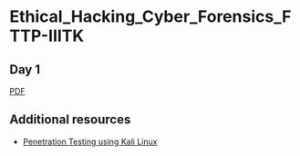 # Ethical_Hacking_Cyber_Forensics_FTTP-IIITK
## Day 1
[PDF](https://github.com/djmahe4/Ethical_Hacking_Cyber_Forensics_FTTP-IIITK/blob/main/day1_sttp_on_Ethical_Hacking_and_Cyber_Forensics.pdf)
## Additional resources 
- [Penetration Testing using Kali Linux](https://github.com/djmahe4/Ethical_Hacking_Cyber_Forensics_FTTP-IIITK/blob/main/Penetration%20Testing%20with%20Kali%20Linux.pdf)
